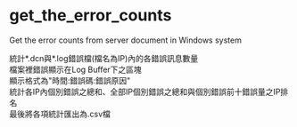 # get_the_error_counts
Get the error counts from server document in Windows system

統計*.dcn與*.log錯誤檔(檔名為IP)內的各錯誤訊息數量  
檔案裡錯誤顯示在Log Buffer下之區塊  
顯示格式為"時間:錯誤碼:錯誤原因"  
統計各IP內個別錯誤之總和、全部IP個別錯誤之總和與個別錯誤前十錯誤量之IP排名  
最後將各項統計匯出為.csv檔  
